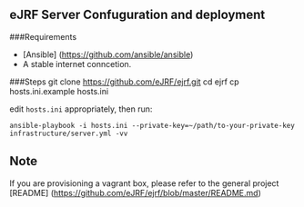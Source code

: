 eJRF Server Confuguration and deployment
---
###Requirements

* [Ansible] (https://github.com/ansible/ansible)
* A stable internet conncetion.

###Steps
    git clone https://github.com/eJRF/ejrf.git
    cd ejrf
    cp hosts.ini.example hosts.ini

 edit `hosts.ini` appropriately, then run:

    ansible-playbook -i hosts.ini --private-key=~/path/to-your-private-key infrastructure/server.yml -vv

Note
---
If you are provisioning a vagrant box, please refer to the general project [README] (https://github.com/eJRF/ejrf/blob/master/README.md)
